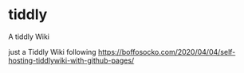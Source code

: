 # tiddly
A tiddly Wiki


just a Tiddly Wiki following 
https://boffosocko.com/2020/04/04/self-hosting-tiddlywiki-with-github-pages/
